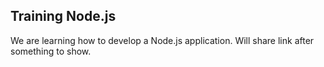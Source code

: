 ## Training Node.js
We are learning how to develop a Node.js application.
Will share link after something to show.
